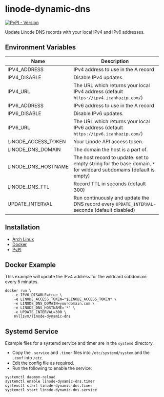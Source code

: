 # linode-dynamic-dns
[![PyPI - Version](https://img.shields.io/pypi/v/linode-dynamic-dns.svg)](https://pypi.org/project/linode-dynamic-dns)

Update Linode DNS records with your local IPv4 and IPv6 addresses.

## Environment Variables
| Name                | Description                                                                                                        |
|---------------------|--------------------------------------------------------------------------------------------------------------------|
| IPV4_ADDRESS        | IPv4 address to use in the A record                                                                                |
| IPV4_DISABLE        | Disable IPv4 updates.                                                                                              |
| IPV4_URL            | The URL which returns your local IPv4 address (default `https://ipv4.icanhazip.com/`)                              |
| IPV6_ADDRESS        | IPv6 address to use in the A record                                                                                |
| IPV6_DISABLE        | Disable IPv6 updates.                                                                                              |
| IPV6_URL            | The URL which returns your local IPv6 address (default `https://ipv6.icanhazip.com/`)                              |
| LINODE_ACCESS_TOKEN | Your Linode API access token.                                                                                      |
| LINODE_DNS_DOMAIN   | The domain the host is a part of.                                                                                  |
| LINODE_DNS_HOSTNAME | The host record to update. set to empty string for the base domain, `*` for wildcard subdomains (default is empty) |
| LINODE_DNS_TTL      | Record TTL in seconds (default 300)                                                                                |
| UPDATE_INTERVAL     | Run continuously and update the DNS record every `UPDATE_INTERVAL`-seconds (default disabled)                      |

## Installation
- [Arch Linux](https://aur.archlinux.org/packages/linode-dynamic-dns/)
- [Docker](https://hub.docker.com/r/nvllsvm/linode-dynamic-dns/)
- [PyPI](https://pypi.org/pypi/linode-dynamic-dns)

## Docker Example
This example will update the IPv4 address for the wildcard subdomain every 5 minutes.
```
docker run \
    -e IPV6_DISABLE=true \
    -e LINODE_ACCESS_TOKEN="$LINODE_ACCESS_TOKEN" \
    -e LINODE_DNS_DOMAIN=yourdomain.com \
    -e LINODE_DNS_HOSTNAME='*' \
    -e UPDATE_INTERVAL=300 \
    nvllsvm/linode-dynamic-dns
```

## Systemd Service
Example files for a systemd service and timer are in the `systemd` directory.

- Copy the `.service` and `.timer` files into `/etc/systemd/system` and the `.conf` into `/etc`.
- Edit the config file as required.
- Run the following to enable the service:

```
systemctl daemon-reload
systemctl enable linode-dynamic-dns.timer
systemctl start linode-dynamic-dns.timer
systemctl start linode-dynamic-dns.service
```
